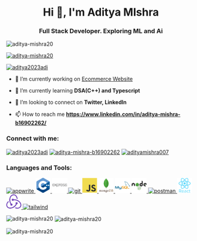 <h1 align="center">Hi 👋, I'm Aditya MIshra</h1>
<h3 align="center">Full Stack Developer. Exploring ML and Ai</h3>

<p align="left"> <img src="https://komarev.com/ghpvc/?username=aditya-mishra20&label=Profile%20views&color=0e75b6&style=flat" alt="aditya-mishra20" /> </p>

<p align="left"> <a href="https://github.com/ryo-ma/github-profile-trophy"><img src="https://github-profile-trophy.vercel.app/?username=aditya-mishra20" alt="aditya-mishra20" /></a> </p>

<p align="left"> <a href="https://twitter.com/aditya2023adi" target="blank"><img src="https://img.shields.io/twitter/follow/aditya2023adi?logo=twitter&style=for-the-badge" alt="aditya2023adi" /></a> </p>

- 🔭 I’m currently working on [Ecommerce Website](https://github.com/Aditya-Mishra20/ecommerce-mern)

- 🌱 I’m currently learning **DSA(C++) and Typescript**

- 👯 I’m looking to connect on **Twitter, LinkedIn**

- 📫 How to reach me **https://www.linkedin.com/in/aditya-mishra-b16902262/**

<h3 align="left">Connect with me:</h3>
<p align="left">
<a href="https://twitter.com/aditya2023adi" target="blank"><img align="center" src="https://raw.githubusercontent.com/rahuldkjain/github-profile-readme-generator/master/src/images/icons/Social/twitter.svg" alt="aditya2023adi" height="30" width="40" /></a>
<a href="https://linkedin.com/in/aditya-mishra-b16902262" target="blank"><img align="center" src="https://raw.githubusercontent.com/rahuldkjain/github-profile-readme-generator/master/src/images/icons/Social/linked-in-alt.svg" alt="aditya-mishra-b16902262" height="30" width="40" /></a>
<a href="https://www.leetcode.com/adityamishra007" target="blank"><img align="center" src="https://raw.githubusercontent.com/rahuldkjain/github-profile-readme-generator/master/src/images/icons/Social/leet-code.svg" alt="adityamishra007" height="30" width="40" /></a>
</p>

<h3 align="left">Languages and Tools:</h3>
<p align="left"> <a href="https://appwrite.io" target="_blank" rel="noreferrer"> <img src="https://www.vectorlogo.zone/logos/appwriteio/appwriteio-icon.svg" alt="appwrite" width="40" height="40"/> </a> <a href="https://www.w3schools.com/cpp/" target="_blank" rel="noreferrer"> <img src="https://raw.githubusercontent.com/devicons/devicon/master/icons/cplusplus/cplusplus-original.svg" alt="cplusplus" width="40" height="40"/> </a> <a href="https://expressjs.com" target="_blank" rel="noreferrer"> <img src="https://raw.githubusercontent.com/devicons/devicon/master/icons/express/express-original-wordmark.svg" alt="express" width="40" height="40"/> </a> <a href="https://git-scm.com/" target="_blank" rel="noreferrer"> <img src="https://www.vectorlogo.zone/logos/git-scm/git-scm-icon.svg" alt="git" width="40" height="40"/> </a> <a href="https://developer.mozilla.org/en-US/docs/Web/JavaScript" target="_blank" rel="noreferrer"> <img src="https://raw.githubusercontent.com/devicons/devicon/master/icons/javascript/javascript-original.svg" alt="javascript" width="40" height="40"/> </a> <a href="https://www.mongodb.com/" target="_blank" rel="noreferrer"> <img src="https://raw.githubusercontent.com/devicons/devicon/master/icons/mongodb/mongodb-original-wordmark.svg" alt="mongodb" width="40" height="40"/> </a> <a href="https://www.mysql.com/" target="_blank" rel="noreferrer"> <img src="https://raw.githubusercontent.com/devicons/devicon/master/icons/mysql/mysql-original-wordmark.svg" alt="mysql" width="40" height="40"/> </a> <a href="https://nodejs.org" target="_blank" rel="noreferrer"> <img src="https://raw.githubusercontent.com/devicons/devicon/master/icons/nodejs/nodejs-original-wordmark.svg" alt="nodejs" width="40" height="40"/> </a> <a href="https://postman.com" target="_blank" rel="noreferrer"> <img src="https://www.vectorlogo.zone/logos/getpostman/getpostman-icon.svg" alt="postman" width="40" height="40"/> </a> <a href="https://reactjs.org/" target="_blank" rel="noreferrer"> <img src="https://raw.githubusercontent.com/devicons/devicon/master/icons/react/react-original-wordmark.svg" alt="react" width="40" height="40"/> </a> <a href="https://redux.js.org" target="_blank" rel="noreferrer"> <img src="https://raw.githubusercontent.com/devicons/devicon/master/icons/redux/redux-original.svg" alt="redux" width="40" height="40"/> </a> <a href="https://tailwindcss.com/" target="_blank" rel="noreferrer"> <img src="https://www.vectorlogo.zone/logos/tailwindcss/tailwindcss-icon.svg" alt="tailwind" width="40" height="40"/> </a> </p>

<p><img align="left" src="https://github-readme-stats.vercel.app/api/top-langs?username=aditya-mishra20&show_icons=true&locale=en&layout=compact" alt="aditya-mishra20" /></p>

<p>&nbsp;<img align="center" src="https://github-readme-stats.vercel.app/api?username=aditya-mishra20&show_icons=true&locale=en" alt="aditya-mishra20" /></p>

<p><img align="center" src="https://github-readme-streak-stats.herokuapp.com/?user=aditya-mishra20&" alt="aditya-mishra20" /></p>
